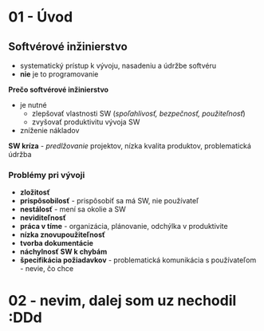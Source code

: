 # 01 - Úvod

## Softvérové inžinierstvo

- systematický prístup k vývoju, nasadeniu a údržbe softvéru
- **nie** je to programovanie

**Prečo softvérové inžinierstvo**

- je nutné
  - zlepšovať vlastnosti SW (_spoľahlivosť, bezpečnosť, použiteľnosť_)
  - zvyšovať produktivitu vývoja SW
- zníženie nákladov

**SW kríza** - _predlžovanie_ projektov, nízka kvalita produktov, problematická údržba

### Problémy pri vývoji

- **zložitosť**
- **prispôsobilosť** - prispôsobiť sa má SW, nie používateľ
- **nestálosť** - mení sa okolie a SW
- **neviditeľnosť**
- **práca v tíme** - organizácia, plánovanie, odchýlka v produktivite
- **nízka znovupoužiteľnosť**
- **tvorba dokumentácie**
- **náchylnosť SW k chybám**
- **špecifikácia požiadavkov** - problematická komunikácia s používateľom - nevie, čo chce

# 02 - nevim, dalej som uz nechodil :DDd
